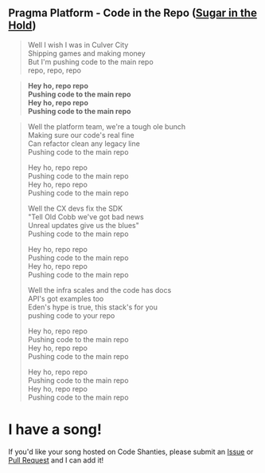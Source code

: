 ## Pragma Platform - Code in the Repo ([Sugar in the Hold](https://soundcloud.com/thelongestjohns/13-sugar-in-the-hold))
> Well I wish I was in Culver City  
Shipping games and making money  
But I'm pushing code to the main repo  
repo, repo, repo  

> **Hey ho, repo repo  
Pushing code to the main repo  
Hey ho, repo repo  
Pushing code to the main repo**  

> Well the platform team, we're a tough ole bunch  
Making sure our code's real fine  
Can refactor clean any legacy line  
Pushing code to the main repo  
>
> Hey ho, repo repo  
Pushing code to the main repo  
Hey ho, repo repo  
Pushing code to the main repo  
>
> Well the CX devs fix the SDK  
"Tell Old Cobb we've got bad news  
Unreal updates give us the blues"  
Pushing code to the main repo  
>
> Hey ho, repo repo  
Pushing code to the main repo  
Hey ho, repo repo  
Pushing code to the main repo  
>
> Well the infra scales and the code has docs  
API's got examples too  
Eden's hype is true, this stack's for you  
pushing code to your repo  
>
> Hey ho, repo repo  
Pushing code to the main repo  
Hey ho, repo repo  
Pushing code to the main repo  
>
> Hey ho, repo repo  
Pushing code to the main repo  
Hey ho, repo repo  
Pushing code to the main repo  


# I have a song!
If you'd like your song hosted on Code Shanties, please submit an [Issue](https://github.com/EyeOfMidas/codeshanties/issues/new/choose) or [Pull Request](https://github.com/EyeOfMidas/codeshanties/compare) and I can add it!
